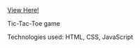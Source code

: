 [View Here!](https://npinak.github.io/tic-tac-toe/)

Tic-Tac-Toe game

Technologies used: HTML, CSS, JavaScript